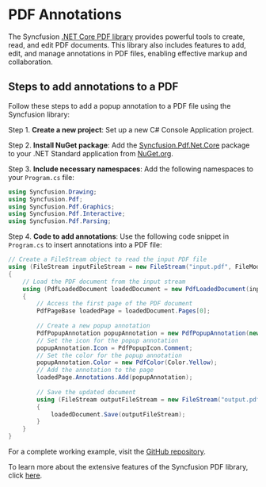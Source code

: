 # PDF Annotations

The Syncfusion [.NET Core PDF library](https://www.syncfusion.com/document-processing/pdf-framework/net-core/pdf-library) provides powerful tools to create, read, and edit PDF documents. This library also includes features to add, edit, and manage annotations in PDF files, enabling effective markup and collaboration.

## Steps to add annotations to a PDF

Follow these steps to add a popup annotation to a PDF file using the Syncfusion library:

Step 1. **Create a new project**: Set up a new C# Console Application project.

Step 2. **Install NuGet package**: Add the [Syncfusion.Pdf.Net.Core](https://www.nuget.org/packages/Syncfusion.Pdf.Net.Core/) package to your .NET Standard application from [NuGet.org](https://www.nuget.org/).

Step 3. **Include necessary namespaces**: Add the following namespaces to your `Program.cs` file:

   ```csharp
   using Syncfusion.Drawing;
   using Syncfusion.Pdf;
   using Syncfusion.Pdf.Graphics;
   using Syncfusion.Pdf.Interactive;
   using Syncfusion.Pdf.Parsing;
   ```

Step 4. **Code to add annotations**: Use the following code snippet in `Program.cs` to insert annotations into a PDF file:

   ```csharp
   // Create a FileStream object to read the input PDF file
   using (FileStream inputFileStream = new FileStream("input.pdf", FileMode.Open, FileAccess.Read))
   {
       // Load the PDF document from the input stream
       using (PdfLoadedDocument loadedDocument = new PdfLoadedDocument(inputFileStream))
       {
           // Access the first page of the PDF document
           PdfPageBase loadedPage = loadedDocument.Pages[0];
           
           // Create a new popup annotation
           PdfPopupAnnotation popupAnnotation = new PdfPopupAnnotation(new RectangleF(100, 100, 20, 20), "Comment");          
           // Set the icon for the popup annotation
           popupAnnotation.Icon = PdfPopupIcon.Comment;       
           // Set the color for the popup annotation
           popupAnnotation.Color = new PdfColor(Color.Yellow);     
           // Add the annotation to the page
           loadedPage.Annotations.Add(popupAnnotation);
           
           // Save the updated document
           using (FileStream outputFileStream = new FileStream("output.pdf", FileMode.Create, FileAccess.Write))
           {
               loadedDocument.Save(outputFileStream);
           }
       }
   }
   ```

For a complete working example, visit the [GitHub repository](https://github.com/SyncfusionExamples/PDF-Examples/tree/master/Annotation/Add-a-popup-annotation-to-an-existing-PDF-document/.NET).

To learn more about the extensive features of the Syncfusion PDF library, click [here](https://www.syncfusion.com/document-processing/pdf-framework/net-core).